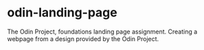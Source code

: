 # odin-landing-page
The Odin Project, foundations landing page assignment. Creating a webpage from a design provided by the Odin Project.
